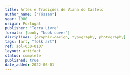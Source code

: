 ```yaml
---
title: Artes e Tradições de Viana do Castelo
author_name: ["Tóssan"]
year: 1980
origin: Portugal
publisher: "Terra Livre"
formats: [book, "book cover"]
disciplines: [graphic-design, typography, photography]
tags: [art, "folk art"]
ref: sol-030-0107
layout: artifact
status: complete
published: true
date_added: 2022-06-01
---
```

